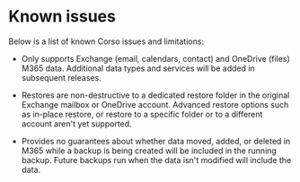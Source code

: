 # Known issues

Below is a list of known Corso issues and limitations:

* Only supports Exchange (email, calendars, contact) and OneDrive (files) M365 data. Additional
  data types and services will be added in subsequent releases.

* Restores are non-destructive to a dedicated restore folder in the original Exchange mailbox or OneDrive account.
  Advanced restore options such as in-place restore, or restore to a specific folder or to a different account aren't
  yet supported.

* Provides no guarantees about whether data moved, added, or deleted in M365
  while a backup is being created will be included in the running backup.
  Future backups run when the data isn't modified will include the data.
